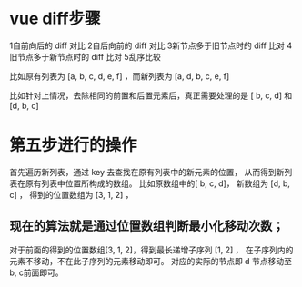 # vue diff步骤

1自前向后的 diff 对比
2自后向前的 diff 对比
3新节点多于旧节点时的 diff 比对
4旧节点多于新节点时的 diff 比对
5乱序比较

比如原有列表为 [a, b, c, d, e, f] ，而新列表为 [a, d, b, c, e, f]

比如针对上情况，去除相同的前置和后置元素后，真正需要处理的是 [ b, c, d] 和 [d, b, c]

# 第五步进行的操作

首先遍历新列表，通过 key 去查找在原有列表中的新元素的位置，
从而得到新列表在原有列表中位置所构成的数组。
比如原数组中的[ b, c, d]， 新数组为 [d, b, c] ，
得到的位置数组为 [3, 1, 2] ，

## 现在的算法就是通过位置数组判断最小化移动次数；

对于前面的得到的位置数组[3, 1, 2]，得到最长递增子序列 [1, 2] ，
在子序列内的元素不移动，不在此子序列的元素移动即可。
对应的实际的节点即 d 节点移动至b, c前面即可。
